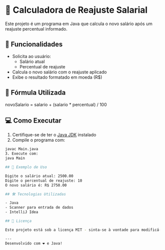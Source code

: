 # 💼 Calculadora de Reajuste Salarial

Este projeto é um programa em Java que calcula o novo salário após um reajuste percentual informado.

## 🚀 Funcionalidades

- Solicita ao usuário:
  - Salário atual
  - Percentual de reajuste
- Calcula o novo salário com o reajuste aplicado
- Exibe o resultado formatado em moeda (R$)

## 📜 Fórmula Utilizada

novoSalario = salario + (salario * percentual) / 100


## 💻 Como Executar

1. Certifique-se de ter o [Java JDK](https://www.oracle.com/java/technologies/javase-downloads.html) instalado
2. Compile o programa com:
```bash
javac Main.java
3. Execute com:
java Main

## 📌 Exemplo de Uso

Digite o salário atual: 2500.00
Digite o percentual de reajuste: 10
O novo salário é: R$ 2750.00

## 🛠 Tecnologias Utilizadas

- Java
- Scanner para entrada de dados
- IntelliJ Idea

## 📄 Licença

Este projeto está sob a licença MIT - sinta-se à vontade para modificá-lo e usá-lo da maneira que desejar.

---
Desenvolvido com ❤️ e Java!
